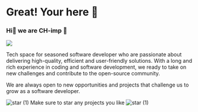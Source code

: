 # Great! Your here 🎉
### Hi👋 we are CH-imp 🧸 

![](https://komarev.com/ghpvc/?username=Chim-p&color=green&style=for-the-badge)


Tech space for seasoned software developer who are passionate about delivering high-quality, efficient and user-friendly solutions. With a long and rich experience in coding and software development, we ready to take on new challenges and contribute to the open-source community.

We are always open to new opportunities and projects that challenge us to grow as a software developer.



 ![star (1)](https://user-images.githubusercontent.com/84116117/222882267-2d4806e0-793b-49c8-8f1b-2e99aa1c62b8.png) Make sure to star any projects you like ![star (1)](https://user-images.githubusercontent.com/84116117/222882252-e492996e-244f-4b98-b001-77581ebd8f8a.png)

